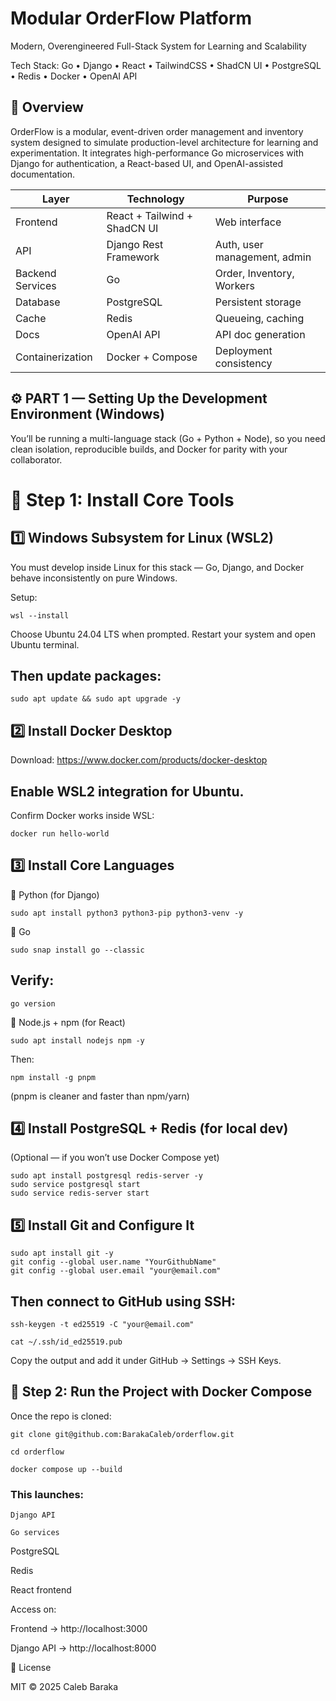 # Modular OrderFlow Platform
Modern, Overengineered Full-Stack System for Learning and Scalability

Tech Stack: Go • Django • React • TailwindCSS • ShadCN UI • PostgreSQL • Redis • Docker • OpenAI API

## 📖 Overview

OrderFlow is a modular, event-driven order management and inventory system designed to simulate production-level architecture for learning and experimentation.
It integrates high-performance Go microservices with Django for authentication, a React-based UI, and OpenAI-assisted documentation.


| Layer            | Technology                   | Purpose                      |
| ---------------- | ---------------------------- | ---------------------------- |
| Frontend         | React + Tailwind + ShadCN UI | Web interface                |
| API              | Django Rest Framework        | Auth, user management, admin |
| Backend Services | Go                           | Order, Inventory, Workers    |
| Database         | PostgreSQL                   | Persistent storage           |
| Cache            | Redis                        | Queueing, caching            |
| Docs             | OpenAI API                   | API doc generation           |
| Containerization | Docker + Compose             | Deployment consistency       |



## ⚙️ PART 1 — Setting Up the Development Environment (Windows)

You’ll be running a multi-language stack (Go + Python + Node), so you need clean isolation, reproducible builds, and Docker for parity with your collaborator.

# 🧰 Step 1: Install Core Tools

## 1️⃣ Windows Subsystem for Linux (WSL2)
You must develop inside Linux for this stack — Go, Django, and Docker behave inconsistently on pure Windows.

Setup:
```
wsl --install
```

Choose Ubuntu 24.04 LTS when prompted.
Restart your system and open Ubuntu terminal.

## Then update packages:
```
sudo apt update && sudo apt upgrade -y
```
## 2️⃣ Install Docker Desktop

Download: https://www.docker.com/products/docker-desktop

## Enable WSL2 integration for Ubuntu.

Confirm Docker works inside WSL:
```
docker run hello-world
```

## 3️⃣ Install Core Languages
🐍 Python (for Django)
```
sudo apt install python3 python3-pip python3-venv -y
```
🦫 Go
```
sudo snap install go --classic
```

## Verify:
```
go version
```
🧱 Node.js + npm (for React)
```
sudo apt install nodejs npm -y
```
Then:
```
npm install -g pnpm
```
(pnpm is cleaner and faster than npm/yarn)

## 4️⃣ Install PostgreSQL + Redis (for local dev)

(Optional — if you won’t use Docker Compose yet)
```
sudo apt install postgresql redis-server -y
sudo service postgresql start
sudo service redis-server start
```

## 5️⃣ Install Git and Configure It
```
sudo apt install git -y
git config --global user.name "YourGithubName"
git config --global user.email "your@email.com"
```

## Then connect to GitHub using SSH:
```
ssh-keygen -t ed25519 -C "your@email.com"
```

```
cat ~/.ssh/id_ed25519.pub
```

Copy the output and add it under GitHub → Settings → SSH Keys.

## 🐳 Step 2: Run the Project with Docker Compose

Once the repo is cloned:
```
git clone git@github.com:BarakaCaleb/orderflow.git
```
```
cd orderflow
```
```
docker compose up --build
```


### This launches:

`Django API`

`Go services`

PostgreSQL

Redis

React frontend

Access on:

Frontend → http://localhost:3000

Django API → http://localhost:8000


📜 License

MIT © 2025 Caleb Baraka